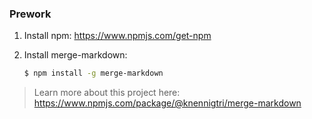 ### Prework

1. Install npm: https://www.npmjs.com/get-npm

2. Install merge-markdown:

   ``` bash
   $ npm install -g merge-markdown
   ```

> Learn more about this project here: https://www.npmjs.com/package/@knennigtri/merge-markdown